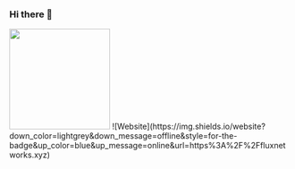### Hi there 👋

<img height="180em" src="https://github-readme-stats.vercel.app/api?username=IncasedDevelopment&show_icons=true&hide_border=true&&count_private=true&include_all_commits=true" />
![Website](https://img.shields.io/website?down_color=lightgrey&down_message=offline&style=for-the-badge&up_color=blue&up_message=online&url=https%3A%2F%2Ffluxnetworks.xyz)
